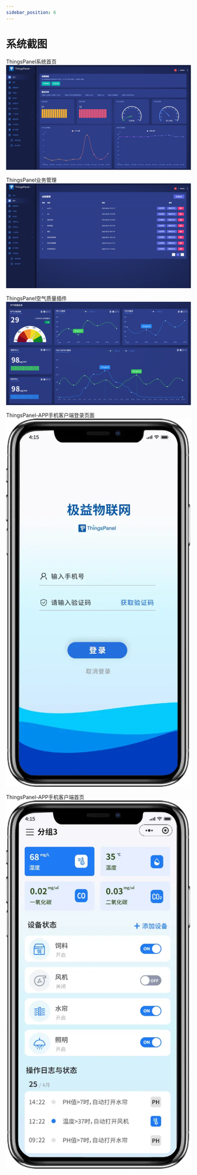 ```yaml
---
sidebar_position: 6
---
```


# 系统截图

ThingsPanel系统首页  
![ThingsPanel系统首页](/img/thingspanel-home.png)

ThingsPanel业务管理  
![ThingsPanel业务管理](/img/thingspanel-application.png)

ThingsPanel空气质量插件  
![ThingsPanel空气质量插件](/img/plugin-pm25.png)



ThingsPanel-APP手机客户端登录页面  
![ThingsPanel-APP登录页](/img/thingspanel-app-login.webp)


ThingsPanel-APP手机客户端首页  
![ThingsPanel-APP](/img/thingspanel-app-home.webp)

